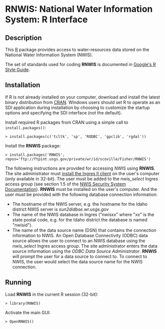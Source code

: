 RNWIS: National Water Information System: R Interface
=====================================================

Description
-----------

This [R](http://www.r-project.org/ "R") package provides access to
water-resources data stored on the National Water Information System (NWIS).

The set of standards used for coding **RNWIS** is documented in
[Google's R Style Guide](http://google-styleguide.googlecode.com/svn/trunk/google-r-style.html "Google's R Style Guide").


Installation
------------

If R is not already installed on your
computer, download and install the latest binary distribution from
[CRAN](http://cran.r-project.org/ "The Comprehensive R Archive Network").
Windows users should set R to operate as an SDI application during installation
by choosing to customize the startup options and specifying the SDI interface
(not the default).

Install required R packages from CRAN using a simple call to
`install.packages()`:

    > install.packages(c('tcltk', 'sp', 'RODBC', 'gpclib', 'rgdal'))

Install the **RNWIS** package:

    > install.packages('RNWIS', repos='ftp://ftpint.usgs.gov/private/wr/id/scoville/Fisher/RNWIS')

The following instructions are provided for accessing NWIS using **RNWIS**.
The site administrator must
[install the Ingres II client](http://bwtst.usgs.gov/database/ingres/ "Ingres")
on the user's computer (only available in 32-bit). The user must be added
to the *nwis_select* Ingres access group (see section 1.5 of the
[NWIS Security System Documentation](http://nwis.usgs.gov/nwisdocs4_2/nwis_security.pdf "NWIS Security")).
**RNWIS** must be installed on the user's computer.
And the user must be provided with the following database connection
information:

+   The hostname of the NWIS server, e.g. the hostname for
    the Idaho district NWIS server is *sun2didbse.wr.usgs.gov*
+   The name of the NWIS database in Ingres ("nwisxx" where "xx"
    is the state postal code, e.g. for the Idaho district the database is named
    "nwisid").
+   The name of the data source name (DSN) that contains the
    connection information to NWIS. An Open Database Connectivity (ODBC) data
    source allows the user to connect to an NWIS database using the
    *nwis_select* Ingres access group. The site administrator enters the data
    source information using the *ODBC Data Source Administrator*.
    **RNWIS** will prompt the user for a data source to connect to. To connect to
    NWIS, the user would select the data source name for the
    NWIS connection.

Running
-------

Load **RNWIS** in the current R session (32-bit):

    > library(RNWIS)

Activate the main GUI:

    > OpenRNWIS()
